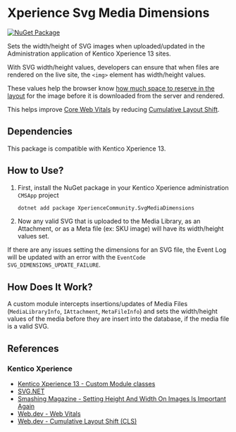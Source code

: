 # Xperience Svg Media Dimensions

[![NuGet Package](https://img.shields.io/nuget/v/XperienceCommunity.SvgMediaDimensions.svg)](https://www.nuget.org/packages/XperienceCommunity.SvgMediaDimensions)

Sets the width/height of SVG images when uploaded/updated in the Administration application of Kentico Xperience 13 sites.

With SVG width/height values, developers can ensure that when files are rendered on the live site, the `<img>` element has width/height values.

These values help the browser know [how much space to reserve in the layout](https://www.smashingmagazine.com/2020/03/setting-height-width-images-important-again/) for the image before it is downloaded from the server and rendered.

This helps improve [Core Web Vitals](https://web.dev/vitals/) by reducing [Cumulative Layout Shift](https://web.dev/cls/).

## Dependencies

This package is compatible with Kentico Xperience 13.

## How to Use?

1. First, install the NuGet package in your Kentico Xperience administration `CMSApp` project

   ```bash
   dotnet add package XperienceCommunity.SvgMediaDimensions
   ```

1. Now any valid SVG that is uploaded to the Media Library, as an Attachment, or as a Meta file (ex: SKU image) will have its width/height values set.

If there are any issues setting the dimensions for an SVG file, the Event Log will be updated with an error with the `EventCode` `SVG_DIMENSIONS_UPDATE_FAILURE`.

## How Does It Work?

A custom module intercepts insertions/updates of Media Files (`MediaLibraryInfo`, `IAttachment`, `MetaFileInfo`) and sets the width/height
values of the media before they are insert into the database, if the media file is a valid SVG.

## References

### Kentico Xperience

- [Kentico Xperience 13 - Custom Module classes](https://docs.xperience.io/custom-development/creating-custom-modules/initializing-modules-to-run-custom-code)
- [SVG.NET](https://github.com/svg-net/SVG)
- [Smashing Magazine - Setting Height And Width On Images Is Important Again](https://www.smashingmagazine.com/2020/03/setting-height-width-images-important-again/)
- [Web.dev - Web Vitals](https://web.dev/vitals/)
- [Web.dev - Cumulative Layout Shift (CLS)](https://web.dev/cls/)
